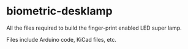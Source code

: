 # biometric-desklamp
All the files required to build the finger-print enabled LED super lamp.

Files include Arduino code, KiCad files, etc.
